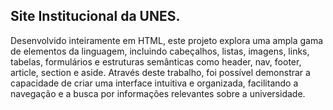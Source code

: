 ## Site Institucional da UNES. ##
Desenvolvido inteiramente em HTML, este projeto explora uma ampla gama de elementos da linguagem, incluindo cabeçalhos, listas, imagens, links, tabelas, formulários e estruturas semânticas como header, nav, footer, article, section e aside. Através deste trabalho, foi possível demonstrar a capacidade de criar uma interface intuitiva e organizada, facilitando a navegação e a busca por informações relevantes sobre a universidade.
